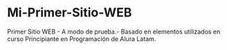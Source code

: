 # Mi-Primer-Sitio-WEB
Primer Sitio WEB - A modo de prueba.-
Basado en elementos utilizados en curso Principiante en Programación de Alura Latam. 
